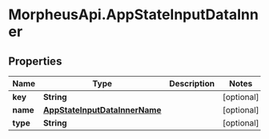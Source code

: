 # MorpheusApi.AppStateInputDataInner

## Properties

Name | Type | Description | Notes
------------ | ------------- | ------------- | -------------
**key** | **String** |  | [optional] 
**name** | [**AppStateInputDataInnerName**](AppStateInputDataInnerName.md) |  | [optional] 
**type** | **String** |  | [optional] 


